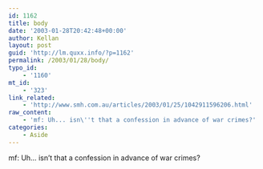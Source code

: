 ```yaml
---
id: 1162
title: body
date: '2003-01-28T20:42:48+00:00'
author: Kellan
layout: post
guid: 'http://lm.quxx.info/?p=1162'
permalink: /2003/01/28/body/
typo_id:
    - '1160'
mt_id:
    - '323'
link_related:
    - 'http://www.smh.com.au/articles/2003/01/25/1042911596206.html'
raw_content:
    - 'mf: Uh... isn\''t that a confession in advance of war crimes?'
categories:
    - Aside
---
```


mf: Uh… isn’t that a confession in advance of war crimes?
